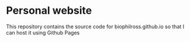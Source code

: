 # Personal website

This repository contains the source code for biophilross.github.io so that I can host it using Github Pages